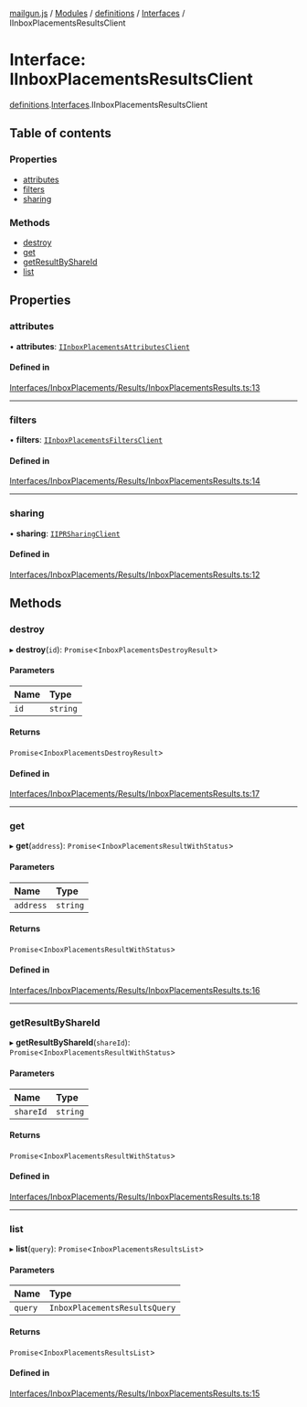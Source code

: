 [mailgun.js](../README.md) / [Modules](../modules.md) / [definitions](../modules/definitions.md) / [Interfaces](../modules/definitions.Interfaces.md) / IInboxPlacementsResultsClient

# Interface: IInboxPlacementsResultsClient

[definitions](../modules/definitions.md).[Interfaces](../modules/definitions.Interfaces.md).IInboxPlacementsResultsClient

## Table of contents

### Properties

- [attributes](definitions.Interfaces.IInboxPlacementsResultsClient.md#attributes)
- [filters](definitions.Interfaces.IInboxPlacementsResultsClient.md#filters)
- [sharing](definitions.Interfaces.IInboxPlacementsResultsClient.md#sharing)

### Methods

- [destroy](definitions.Interfaces.IInboxPlacementsResultsClient.md#destroy)
- [get](definitions.Interfaces.IInboxPlacementsResultsClient.md#get)
- [getResultByShareId](definitions.Interfaces.IInboxPlacementsResultsClient.md#getresultbyshareid)
- [list](definitions.Interfaces.IInboxPlacementsResultsClient.md#list)

## Properties

### attributes

• **attributes**: [`IInboxPlacementsAttributesClient`](definitions.Interfaces.IInboxPlacementsAttributesClient.md)

#### Defined in

[Interfaces/InboxPlacements/Results/InboxPlacementsResults.ts:13](https://github.com/mailgun/mailgun.js/blob/f0fcce3/lib/Interfaces/InboxPlacements/Results/InboxPlacementsResults.ts#L13)

___

### filters

• **filters**: [`IInboxPlacementsFiltersClient`](definitions.Interfaces.IInboxPlacementsFiltersClient.md)

#### Defined in

[Interfaces/InboxPlacements/Results/InboxPlacementsResults.ts:14](https://github.com/mailgun/mailgun.js/blob/f0fcce3/lib/Interfaces/InboxPlacements/Results/InboxPlacementsResults.ts#L14)

___

### sharing

• **sharing**: [`IIPRSharingClient`](definitions.Interfaces.IIPRSharingClient.md)

#### Defined in

[Interfaces/InboxPlacements/Results/InboxPlacementsResults.ts:12](https://github.com/mailgun/mailgun.js/blob/f0fcce3/lib/Interfaces/InboxPlacements/Results/InboxPlacementsResults.ts#L12)

## Methods

### destroy

▸ **destroy**(`id`): `Promise`\<`InboxPlacementsDestroyResult`\>

#### Parameters

| Name | Type |
| :------ | :------ |
| `id` | `string` |

#### Returns

`Promise`\<`InboxPlacementsDestroyResult`\>

#### Defined in

[Interfaces/InboxPlacements/Results/InboxPlacementsResults.ts:17](https://github.com/mailgun/mailgun.js/blob/f0fcce3/lib/Interfaces/InboxPlacements/Results/InboxPlacementsResults.ts#L17)

___

### get

▸ **get**(`address`): `Promise`\<`InboxPlacementsResultWithStatus`\>

#### Parameters

| Name | Type |
| :------ | :------ |
| `address` | `string` |

#### Returns

`Promise`\<`InboxPlacementsResultWithStatus`\>

#### Defined in

[Interfaces/InboxPlacements/Results/InboxPlacementsResults.ts:16](https://github.com/mailgun/mailgun.js/blob/f0fcce3/lib/Interfaces/InboxPlacements/Results/InboxPlacementsResults.ts#L16)

___

### getResultByShareId

▸ **getResultByShareId**(`shareId`): `Promise`\<`InboxPlacementsResultWithStatus`\>

#### Parameters

| Name | Type |
| :------ | :------ |
| `shareId` | `string` |

#### Returns

`Promise`\<`InboxPlacementsResultWithStatus`\>

#### Defined in

[Interfaces/InboxPlacements/Results/InboxPlacementsResults.ts:18](https://github.com/mailgun/mailgun.js/blob/f0fcce3/lib/Interfaces/InboxPlacements/Results/InboxPlacementsResults.ts#L18)

___

### list

▸ **list**(`query`): `Promise`\<`InboxPlacementsResultsList`\>

#### Parameters

| Name | Type |
| :------ | :------ |
| `query` | `InboxPlacementsResultsQuery` |

#### Returns

`Promise`\<`InboxPlacementsResultsList`\>

#### Defined in

[Interfaces/InboxPlacements/Results/InboxPlacementsResults.ts:15](https://github.com/mailgun/mailgun.js/blob/f0fcce3/lib/Interfaces/InboxPlacements/Results/InboxPlacementsResults.ts#L15)
